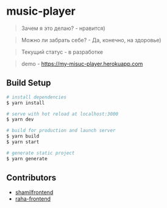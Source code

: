 # music-player

> Зачем я это делаю? - нравится)

> Можно ли забрать себе? - Да, конечно, на здоровье)

> Текущий статус - в разработке

> demo - https://my-misuc-player.herokuapp.com

## Build Setup

```bash
# install dependencies
$ yarn install

# serve with hot reload at localhost:3000
$ yarn dev

# build for production and launch server
$ yarn build
$ yarn start

# generate static project
$ yarn generate
```

## Contributors

<ul>
    <li>
        <a href="https://github.com/shamilfrontend" target="_blank">shamilfrontend</a>
    </li>
    <li>
        <a href="https://github.com/raha-frontend" target="_blank">raha-frontend</a>
    </li>
</ul>
